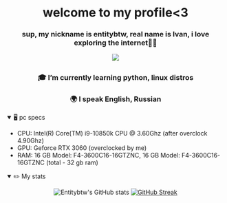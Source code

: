 <h1 align="center">welcome to my profile<3</h1>
<h3 align="center">sup, my nickname is entitybtw, real name is Ivan, i love exploring the internet👨‍💻</h3>
<div align="center">
<a href="https://steamcommunity.com/id/entitybtw" target="_blank">
    <img src="https://img.shields.io/badge/Steam-171A21?style=for-the-badge&logo=steam&logoColor=white" style="margin-bottom: 5px;"/>
</a>
</div>
<h3 align="center">🎓 I’m currently learning python, linux distros</h3>
<h3 align="center">🌍 I speak English, Russian</h3>
<details open>
  <summary>🖥️ pc specs</summary>
  
  - CPU: Intel(R) Core(TM) i9-10850k CPU @ 3.60Ghz (after overclock 4.90Ghz)
  - GPU: Geforce RTX 3060 (overclocked by me)
  - RAM: 16 GB Model: F4-3600C16-16GTZNC, 16 GB Model: F4-3600C16-16GTZNC (total - 32 gb ram)
    
<details open>
  <summary>✏️ My stats</summary>
<div align="center">
    
![Entitybtw's GitHub stats](https://github-readme-stats.vercel.app/api?username=entitybtw&theme=gruvbox&show_icons=true)
[![GitHub Streak](http://github-readme-streak-stats.herokuapp.com?user=entitybtw&theme=gruvbox)](https://git.io/streak-stats)

</div>


